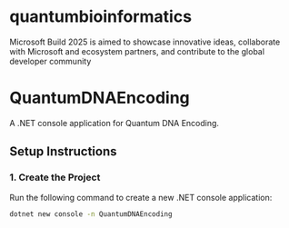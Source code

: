 # quantumbioinformatics
Microsoft Build 2025 is aimed to showcase innovative ideas, collaborate with Microsoft and ecosystem partners, and contribute to the global developer community

# QuantumDNAEncoding

A .NET console application for Quantum DNA Encoding.

## Setup Instructions

### 1. Create the Project
Run the following command to create a new .NET console application:

```sh
dotnet new console -n QuantumDNAEncoding
